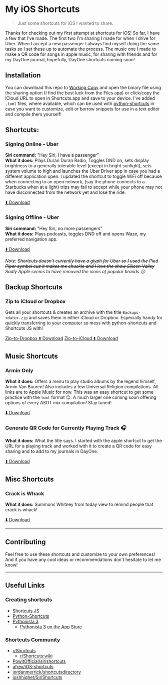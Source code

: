 # My iOS Shortcuts

> Just some shortcuts for iOS I wanted to share.

Thanks for checking out my first attempt at shortcuts for iOS! So far, I have a few that I’ve made. The first two I'm sharing I made for when I drive for Uber. When I accept a new passenger I always find myself doing the same tasks so I set these up to automate the process. The music one I made to make a QR code for songs in apple music, for sharing with friends and for my DayOne journal, hopefully, DayOne shortcuts coming soon!

## Installation

You can download this repo to [Working Copy](https://itunes.apple.com/us/app/working-copy/id896694807?mt=8) and open the binary file using the sharing option (I find the best luck from the Files app) or click/copy the iCloud URL to open in Shortcuts.app and save to your device. I've added `.toml` files, where available, which can be used with [python-shortcuts](https://pypi.org/project/python-shortcuts) in case you want to customize, edit or borrow snippets for use in a text editor and compile them yourself!

## Shortcuts:

### Signing Online - Uber

**Siri command:** "Hey Siri, I have a passenger"  
**What it does:** Plays Duran Duran Radio, Toggles DND on, sets display brightness to a generally tolerable level (except in bright sunlight), sets system volume to high and launches the Uber Driver app in case you had a different application open. I updated the shortcut to toggle WiFi off because when connecting to an open network, (say the phone connects to a Starbucks when at a light) trips may fail to accept while your phone may not have disconnected from the network yet and lose the ride.

[⬇️ Download](https://www.icloud.com/shortcuts/7b73a63bd55f4cc388b97988df6a3c32)

### Signing Offline - Uber

**Siri command:** "Hey Siri, no more passengers"  
**What it does:** Plays podcasts, toggles DND off and opens Waze, my preferred navigation app.

[⬇️ Download](https://www.icloud.com/shortcuts/681d4903541f47779b11a6c23efaaea8)

_Note: ~~Shortcuts doesn’t currently have a glyph for Uber so I used the Pied Piper symbol cuz it makes me chuckle and I love the show Silicon Valley~~ Sadly Apple seems to have removed the icons of popular brands 😢_

## Backup Shortcuts

### Zip to iCloud or Dropbox

Gets all your shortcuts & creates an archive with the title `Backups-<date>.zip` and saves them in either iCloud or Dropbox. Especially handy for quickly transferring to your computer so mess with python-shortcuts and Shortcuts JS with!

[Zip-to-Dropbox ⬇️ Download](https://www.icloud.com/shortcuts/431323d7a134482da00df878717c9005)
[Zip-to-iCloud ⬇️ Download](https://www.icloud.com/shortcuts/193b9be0bea84daaaa7686ad78b95bac)

## Music Shortcuts

### Armin Only

**What it does:** Offers a menu to play studio albums by the legend himself, Armin Van Buuren! Also includes a few Universal Religion compilations. All links are to Apple Music for now. This was an easy shortcut to get some practice with the `toml` format 😉. A much larger one coming soon offering options of every ASOT mix compilation! Stay tuned!

[⬇️ Download](https://www.icloud.com/shortcuts/e40a76c8852747269a7e1d782c95d695)

### Generate QR Code for Currently Playing Track 🎧

**What it does:** What the title says. I started with the apple shortcut to get the URL for a playing track and worked with it to create a QR code for easy sharing and to add to my journals in DayOne.

[⬇️ Download](https://www.icloud.com/shortcuts/a90c54c2dd6747efa30217363e586b59)

## Misc Shortcuts

### Crack is Whack

**What it does:** Summons Whitney from today view to remind people that crack is whack!

[⬇️ Download](https://www.icloud.com/shortcuts/d14046f886494633a0f7204850626e7e)

---

## Contributing

Feel free to use these shortcuts and customize to your own preferences! And if you have any cool ideas or recommendations don't hesitate to let me know!

---

## Useful Links

### Creating shortcuts

- [Shortcuts JS](https://shortcuts.fun)
- [Python-Shortcuts](https://pypi.org/project/python-shortcuts/)
- [Pythonista 3](http://omz-software.com/pythonista/)
  - [Pythonista 3 on the App Store](https://itunes.apple.com/us/app/pythonista-3/id1085978097?mt=8)

### Shortcuts Community

- [r/Shortcuts](https://www.reddit.com/r/shortcuts/?st=JQ5QCF4J&sh=3ce77f3a)
  - [r/Shortcuts:wiki](https://www.reddit.com/r/shortcuts/wiki/index?st=JQ5QEB1V&sh=a51658ee)
- [PowitOfficial/sirishortcuts](https://github.com/PowitOfficial/sirishortcuts)
- [afrex/iOS-shortcuts](https://github.com/afrex/iOS-shortcuts)
- [jordanmerrick/shortcutsdirectory](https://github.com/jordanmerrick/shortcutsdirectory)
- [joshhighet/SiriShortcuts](https://github.com/joshhighet/SiriShortcuts)

